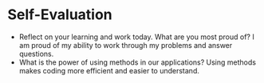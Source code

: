 # Self-Evaluation

- Reflect on your learning and work today. What are you most proud of?
I am proud of my ability to work through my problems and answer questions.
- What is the power of using methods in our applications?
Using methods makes coding more efficient and easier to understand.
